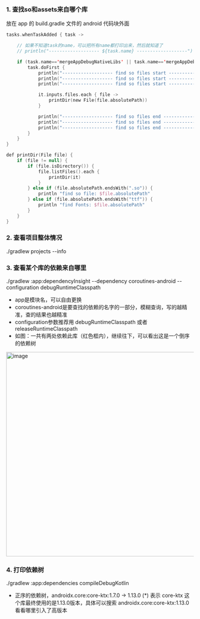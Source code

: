 ### 1. 查找so和assets来自哪个库

放在 app 的 build.gradle 文件的 android 代码块外面

```Kotlin
tasks.whenTaskAdded { task ->

    // 如果不知道task的name，可以把所有name都打印出来，然后就知道了
    // println("------------------- ${task.name} -------------------")

    if (task.name=='mergeAppDebugNativeLibs' || task.name=='mergeAppDebugAssets') {
        task.doFirst {
            println("------------------- find so files start -------------------")
            println("------------------- find so files start -------------------")
            println("------------------- find so files start -------------------")

            it.inputs.files.each { file ->
                printDir(new File(file.absolutePath))
            }

            println("------------------- find so files end -------------------")
            println("------------------- find so files end -------------------")
            println("------------------- find so files end -------------------")
        }
    }
}

def printDir(File file) {
    if (file != null) {
        if (file.isDirectory()) {
            file.listFiles().each {
                printDir(it)
            }
        } else if (file.absolutePath.endsWith(".so")) {
            println "find so file: $file.absolutePath"
        } else if (file.absolutePath.endsWith("ttf")) {
            println "find Fonts: $file.absolutePath"
        }
    }
}
```

### 2. 查看项目整体情况
./gradlew projects --info

### 3. 查看某个库的依赖来自哪里
./gradlew :app:dependencyInsight --dependency coroutines-android --configuration debugRuntimeClasspath
- app是模块名，可以自由更换
- coroutines-android是要查找的依赖的名字的一部分，模糊查询，写的越精准，查的结果也越精准
- configuration参数推荐用 debugRuntimeClasspath 或者 releaseRuntimeClasspath
- 如图：一共有两处依赖此库（红色框内），继续往下，可以看出这是一个倒序的依赖树
<img width="876" height="549" alt="image" src="https://github.com/user-attachments/assets/b43c79ac-eba0-4aad-9b1a-9cb707d0af2d" />

### 4. 打印依赖树
./gradlew :app:dependencies compileDebugKotlin
- 正序的依赖树，androidx.core:core-ktx:1.7.0 -> 1.13.0 (*) 表示 core-ktx 这个库最终使用的是1.13.0版本，具体可以搜索 androidx.core:core-ktx:1.13.0 看看哪里引入了高版本
